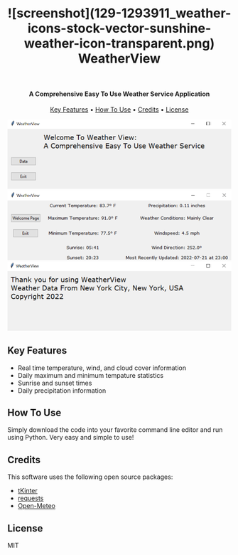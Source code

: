 
<h1 align="center">
  <br>
  ![screenshot](129-1293911_weather-icons-stock-vector-sunshine-weather-icon-transparent.png)
  WeatherView
  <br>
  <br>
</h1>

<h4 align="center">A Comprehensive Easy To Use Weather Service Application</h4>



<p align="center">
  <a href="#key-features">Key Features</a> •
  <a href="#how-to-use">How To Use</a> •
  <a href="#credits">Credits</a> •
  <a href="#license">License</a>
</p>

![screenshot](WelcomePage.png)
![screenshot](datapage.png)
![screenshot](ExitPage.png)

## Key Features

* Real time temperature, wind, and cloud cover information
* Daily maximum and minimum tempature statistics
* Sunrise and sunset times
* Daily precipitation information 



## How To Use

Simply download the code into your favorite command line editor and run using Python. Very easy and simple to use!

## Credits

This software uses the following open source packages:

- [tKinter](https://docs.python.org/3/library/tkinter.html)
- [requests](https://pypi.org/project/requests/)
- [Open-Meteo](https://open-meteo.com/en)

## License

MIT
